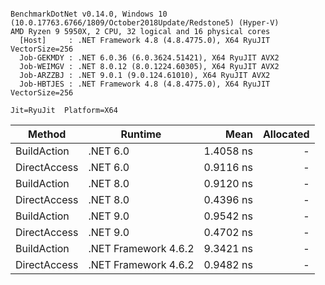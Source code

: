 ```

BenchmarkDotNet v0.14.0, Windows 10 (10.0.17763.6766/1809/October2018Update/Redstone5) (Hyper-V)
AMD Ryzen 9 5950X, 2 CPU, 32 logical and 16 physical cores
  [Host]     : .NET Framework 4.8 (4.8.4775.0), X64 RyuJIT VectorSize=256
  Job-GEKMDY : .NET 6.0.36 (6.0.3624.51421), X64 RyuJIT AVX2
  Job-WEIMGV : .NET 8.0.12 (8.0.1224.60305), X64 RyuJIT AVX2
  Job-ARZZBJ : .NET 9.0.1 (9.0.124.61010), X64 RyuJIT AVX2
  Job-HBTJES : .NET Framework 4.8 (4.8.4775.0), X64 RyuJIT VectorSize=256

Jit=RyuJit  Platform=X64  

```
| Method       | Runtime              | Mean      | Allocated |
|------------- |--------------------- |----------:|----------:|
| BuildAction  | .NET 6.0             | 1.4058 ns |         - |
| DirectAccess | .NET 6.0             | 0.9116 ns |         - |
| BuildAction  | .NET 8.0             | 0.9120 ns |         - |
| DirectAccess | .NET 8.0             | 0.4396 ns |         - |
| BuildAction  | .NET 9.0             | 0.9542 ns |         - |
| DirectAccess | .NET 9.0             | 0.4702 ns |         - |
| BuildAction  | .NET Framework 4.6.2 | 9.3421 ns |         - |
| DirectAccess | .NET Framework 4.6.2 | 0.9482 ns |         - |
